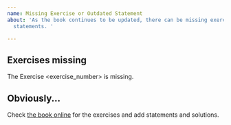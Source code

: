 ```yaml
---
name: Missing Exercise or Outdated Statement
about: 'As the book continues to be updated, there can be missing exercises or outdated
  statements. '

---
```


## Exercises missing
The Exercise <exercise_number> is missing.

## Obviously...
Check [the book online](http://incompleteideas.net/book/the-book-2nd.html) for the exercises and add statements and solutions.
